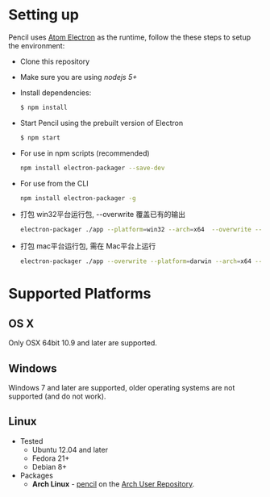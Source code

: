 

Setting up
==========

Pencil uses [Atom Electron](http://electron.atom.io/) as the runtime, follow the these steps to setup the environment:

  * Clone this repository
  * Make sure you are using *nodejs 5+*
  * Install dependencies:

      ```bash
      $ npm install
      ```
  * Start Pencil using the prebuilt version of Electron

      ```bash
      $ npm start
    ```
    
* For use in npm scripts (recommended) 
    ```bash
    npm install electron-packager --save-dev
    ```
 
* For use from the CLI 
    ```bash
    npm install electron-packager -g
    ```

* 打包 win32平台运行包,  --overwrite 覆盖已有的输出
    ```bash
    electron-packager ./app --platform=win32 --arch=x64  --overwrite --asar=true  --icon=./build/icon.ico --prune=true
    ```

* 打包 mac平台运行包, 需在 Mac平台上运行
    ```bash
    electron-packager ./app --overwrite --platform=darwin --arch=x64 --icon=./build/icon.icns
    ```


Supported Platforms
==================

OS X
----

Only OSX 64bit 10.9 and later are supported.

Windows
------

Windows 7 and later are supported, older operating systems are not supported (and do not work).

Linux
-----

* Tested
    * Ubuntu 12.04 and later
    * Fedora 21+
    * Debian 8+
* Packages
    * **Arch Linux** - [pencil](https://aur.archlinux.org/packages/pencil/) on the [Arch User Repository](https://aur.archlinux.org/).
